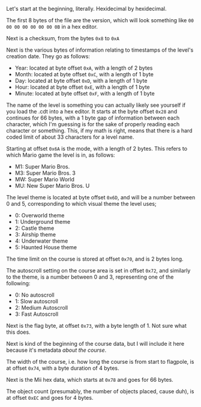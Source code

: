 Let's start at the beginning, literally. Hexidecimal by hexidecimal. 

The first 8 bytes of the file are the version, which will look something like `00 00 00 00 00 00 00 0B` in a hex editor. 

Next is a checksum, from the bytes `0x8` to `0xA`

Next is the various bytes of information relating to timestamps of the level's creation date. They go as follows:
* Year: located at byte offset `0xA`, with a length of 2 bytes
* Month: located at byte offset `0xC`, with a length of 1 byte
* Day: located at byte offset `0xD`, with a length of 1 byte
* Hour: located at byte offset `0xE`, with a length of 1 byte
* Minute: located at byte offset `0xF`, with a length of 1 byte

The name of the level is something you can actually likely see yourself if you load the .cdt into a hex editor. It starts at the byte offset `0x28` and continues for 66 bytes, with a 1 byte gap of information between each character, which I'm guessing is for the sake of properly reading each character or something. This, if my math is right, means that there is a hard coded limit of about 33 characters for a level name. 

Starting at offset `0x6A` is the mode, with a length of 2 bytes. This refers to which Mario game the level is in, as follows:
* M1: Super Mario Bros.
* M3: Super Mario Bros. 3
* MW: Super Mario World
* MU: New Super Mario Bros. U

The level theme is located at byte offset `0x6D`, and will be a number between 0 and 5, corresponding to which visual theme the level uses;
* 0: Overworld theme
* 1: Underground theme
* 2: Castle theme
* 3: Airship theme
* 4: Underwater theme
* 5: Haunted House theme

The time limit on the course is stored at offset `0x70`, and is 2 bytes long. 

The autoscroll setting on the course area is set in offset `0x72`, and similarly to the theme, is a number between 0 and 3, representing one of the following:
* 0: No autoscroll 
* 1: Slow autoscroll
* 2: Medium Autoscroll
* 3: Fast Autoscroll

Next is the flag byte, at offset `0x73`, with a byte length of 1. Not sure what this does.

Next is kind of the beginning of the course data, but I will include it here because it's metadata *about the course*. 

The width of the course, i.e. how long the course is from start to flagpole, is at offset `0x74`, with a byte duration of 4 bytes.

Next is the Mii hex data, which starts at `0x78` and goes for 66 bytes.

The object count (presumably, the number of objects placed, cause duh), is at offset `0xEC` and goes for 4 bytes. 
